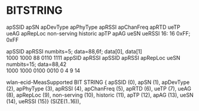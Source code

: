 # BITSTRING
<wlan-ecid-MeasSupported>apSSID apSN apDevType apPhyType apRSSI apChanFreq apRTD ueTP ueAG apRepLoc non-serving historic apTP apAG ueSN ueRSSI</wlan-ecid-MeasSupported>
16:  16 0xFF; 0xFF

<wlan-ecid-MeasSupported>apSSID apRSSI</wlan-ecid-MeasSupported>
 numbits=5; data=88,6f;  data[0], data[1]  
    1000 1000      88      0110 1111
	appSID
	     apRSSI
<wlan-ecid-MeasSupported>apSSID apRSSI apRepLoc ueSN</wlan-ecid-MeasSupported>
numbits=15; data=88,42     
    1000 1000 0100 0010
	0    4     9     14
	
wlan-ecid-MeasSupported    BIT    STRING    {
    apSSID    (0),
    apSN    (1),
    apDevType    (2),
    apPhyType    (3),
    apRSSI    (4),
    apChanFreq    (5),
    apRTD    (6),
    ueTP    (7),
    ueAG    (8),
    apRepLoc    (9),
    non-serving    (10),
    historic    (11),
    apTP    (12),
    apAG    (13),
    ueSN    (14),
    ueRSSI    (15)}    (SIZE(1..16)),
    
